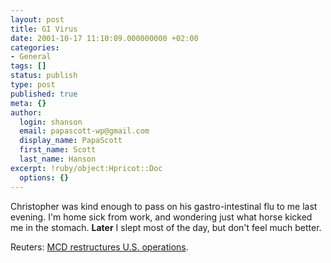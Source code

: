 ```yaml
---
layout: post
title: GI Virus
date: 2001-10-17 11:10:09.000000000 +02:00
categories:
- General
tags: []
status: publish
type: post
published: true
meta: {}
author:
  login: shanson
  email: papascott-wp@gmail.com
  display_name: PapaScott
  first_name: Scott
  last_name: Hanson
excerpt: !ruby/object:Hpricot::Doc
  options: {}
---
```

<p>Christopher was kind enough to pass on his gastro-intestinal flu to me last evening. I'm home sick from work, and wondering just what horse kicked me in the stomach. <b>Later</b> I slept most of the day, but don't feel much better. </p>
<p>Reuters: <a href="http://biz.yahoo.com/rf/011017/n17232004_1.html">MCD restructures U.S. operations</a>.</p>
